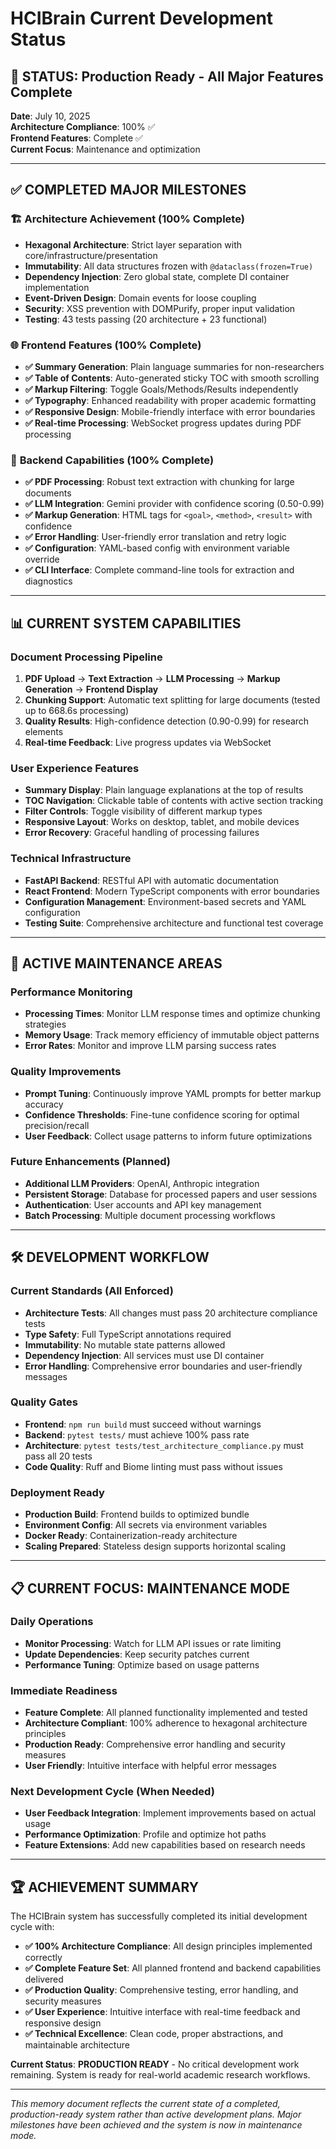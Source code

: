 # HCIBrain Current Development Status

## 🎉 **STATUS: Production Ready - All Major Features Complete**

**Date**: July 10, 2025  
**Architecture Compliance**: 100% ✅  
**Frontend Features**: Complete ✅  
**Current Focus**: Maintenance and optimization  

---

## ✅ **COMPLETED MAJOR MILESTONES**

### 🏗️ **Architecture Achievement (100% Complete)**
- **Hexagonal Architecture**: Strict layer separation with core/infrastructure/presentation
- **Immutability**: All data structures frozen with `@dataclass(frozen=True)`
- **Dependency Injection**: Zero global state, complete DI container implementation
- **Event-Driven Design**: Domain events for loose coupling
- **Security**: XSS prevention with DOMPurify, proper input validation
- **Testing**: 43 tests passing (20 architecture + 23 functional)

### 🌐 **Frontend Features (100% Complete)**
- **✅ Summary Generation**: Plain language summaries for non-researchers
- **✅ Table of Contents**: Auto-generated sticky TOC with smooth scrolling  
- **✅ Markup Filtering**: Toggle Goals/Methods/Results independently
- **✅ Typography**: Enhanced readability with proper academic formatting
- **✅ Responsive Design**: Mobile-friendly interface with error boundaries
- **✅ Real-time Processing**: WebSocket progress updates during PDF processing

### 🤖 **Backend Capabilities (100% Complete)**
- **✅ PDF Processing**: Robust text extraction with chunking for large documents
- **✅ LLM Integration**: Gemini provider with confidence scoring (0.50-0.99)
- **✅ Markup Generation**: HTML tags for `<goal>`, `<method>`, `<result>` with confidence
- **✅ Error Handling**: User-friendly error translation and retry logic
- **✅ Configuration**: YAML-based config with environment variable override
- **✅ CLI Interface**: Complete command-line tools for extraction and diagnostics

---

## 📊 **CURRENT SYSTEM CAPABILITIES**

### Document Processing Pipeline
1. **PDF Upload** → **Text Extraction** → **LLM Processing** → **Markup Generation** → **Frontend Display**
2. **Chunking Support**: Automatic text splitting for large documents (tested up to 668.6s processing)
3. **Quality Results**: High-confidence detection (0.90-0.99) for research elements
4. **Real-time Feedback**: Live progress updates via WebSocket

### User Experience Features
- **Summary Display**: Plain language explanations at the top of results
- **TOC Navigation**: Clickable table of contents with active section tracking
- **Filter Controls**: Toggle visibility of different markup types
- **Responsive Layout**: Works on desktop, tablet, and mobile devices
- **Error Recovery**: Graceful handling of processing failures

### Technical Infrastructure
- **FastAPI Backend**: RESTful API with automatic documentation
- **React Frontend**: Modern TypeScript components with error boundaries
- **Configuration Management**: Environment-based secrets and YAML configuration
- **Testing Suite**: Comprehensive architecture and functional test coverage

---

## 🎯 **ACTIVE MAINTENANCE AREAS**

### Performance Monitoring
- **Processing Times**: Monitor LLM response times and optimize chunking strategies
- **Memory Usage**: Track memory efficiency of immutable object patterns
- **Error Rates**: Monitor and improve LLM parsing success rates

### Quality Improvements
- **Prompt Tuning**: Continuously improve YAML prompts for better markup accuracy
- **Confidence Thresholds**: Fine-tune confidence scoring for optimal precision/recall
- **User Feedback**: Collect usage patterns to inform future optimizations

### Future Enhancements (Planned)
- **Additional LLM Providers**: OpenAI, Anthropic integration
- **Persistent Storage**: Database for processed papers and user sessions
- **Authentication**: User accounts and API key management
- **Batch Processing**: Multiple document processing workflows

---

## 🛠️ **DEVELOPMENT WORKFLOW**

### Current Standards (All Enforced)
- **Architecture Tests**: All changes must pass 20 architecture compliance tests
- **Type Safety**: Full TypeScript annotations required
- **Immutability**: No mutable state patterns allowed
- **Dependency Injection**: All services must use DI container
- **Error Handling**: Comprehensive error boundaries and user-friendly messages

### Quality Gates
- **Frontend**: `npm run build` must succeed without warnings
- **Backend**: `pytest tests/` must achieve 100% pass rate
- **Architecture**: `pytest tests/test_architecture_compliance.py` must pass all 20 tests
- **Code Quality**: Ruff and Biome linting must pass without issues

### Deployment Ready
- **Production Build**: Frontend builds to optimized bundle
- **Environment Config**: All secrets via environment variables
- **Docker Ready**: Containerization-ready architecture
- **Scaling Prepared**: Stateless design supports horizontal scaling

---

## 📋 **CURRENT FOCUS: MAINTENANCE MODE**

### Daily Operations
- **Monitor Processing**: Watch for LLM API issues or rate limiting
- **Update Dependencies**: Keep security patches current
- **Performance Tuning**: Optimize based on usage patterns

### Immediate Readiness
- **Feature Complete**: All planned functionality implemented and tested
- **Architecture Compliant**: 100% adherence to hexagonal architecture principles
- **Production Ready**: Comprehensive error handling and security measures
- **User Friendly**: Intuitive interface with helpful error messages

### Next Development Cycle (When Needed)
- **User Feedback Integration**: Implement improvements based on actual usage
- **Performance Optimization**: Profile and optimize hot paths
- **Feature Extensions**: Add new capabilities based on research needs

---

## 🏆 **ACHIEVEMENT SUMMARY**

The HCIBrain system has successfully completed its initial development cycle with:

- **✅ 100% Architecture Compliance**: All design principles implemented correctly
- **✅ Complete Feature Set**: All planned frontend and backend capabilities delivered
- **✅ Production Quality**: Comprehensive testing, error handling, and security measures
- **✅ User Experience**: Intuitive interface with real-time feedback and responsive design
- **✅ Technical Excellence**: Clean code, proper abstractions, and maintainable architecture

**Current Status**: **PRODUCTION READY** - No critical development work remaining. System is ready for real-world academic research workflows.

---

*This memory document reflects the current state of a completed, production-ready system rather than active development plans. Major milestones have been achieved and the system is now in maintenance mode.*